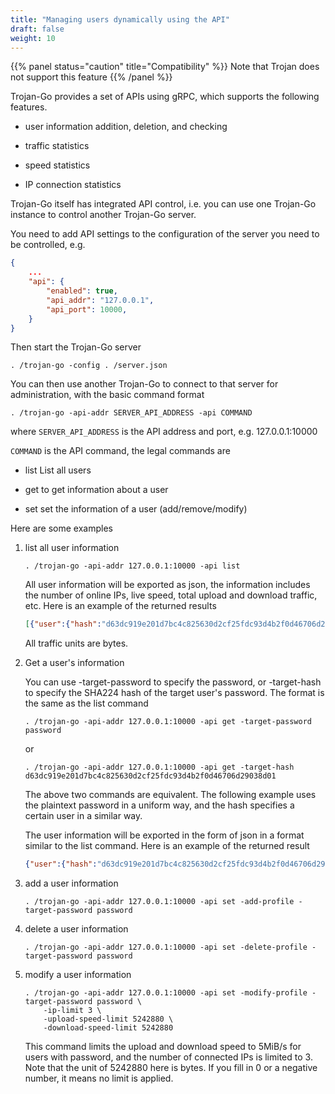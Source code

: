 ```yaml
---
title: "Managing users dynamically using the API"
draft: false
weight: 10
---
```


{{% panel status="caution" title="Compatibility" %}}
Note that Trojan does not support this feature
{{% /panel %}}

Trojan-Go provides a set of APIs using gRPC, which supports the following features.

- user information addition, deletion, and checking

- traffic statistics

- speed statistics

- IP connection statistics

Trojan-Go itself has integrated API control, i.e. you can use one Trojan-Go instance to control another Trojan-Go server.

You need to add API settings to the configuration of the server you need to be controlled, e.g.

```json
{
    ...
    "api": {
        "enabled": true,
        "api_addr": "127.0.0.1",
        "api_port": 10000,
    }
}
```

Then start the Trojan-Go server

```shell
. /trojan-go -config . /server.json
```

You can then use another Trojan-Go to connect to that server for administration, with the basic command format

```shell
. /trojan-go -api-addr SERVER_API_ADDRESS -api COMMAND
```

where ```SERVER_API_ADDRESS``` is the API address and port, e.g. 127.0.0.1:10000

```COMMAND``` is the API command, the legal commands are

- list List all users

- get to get information about a user

- set set the information of a user (add/remove/modify)

Here are some examples

1. list all user information

    ```shell
    . /trojan-go -api-addr 127.0.0.1:10000 -api list
    ```

    All user information will be exported as json, the information includes the number of online IPs, live speed, total upload and download traffic, etc. Here is an example of the returned results

    ```json
    [{"user":{"hash":"d63dc919e201d7bc4c825630d2cf25fdc93d4b2f0d46706d29038d01"},"status":{"traffic_total":{"upload_traffic":36393,"download_traffic":186478},"speed_current":{"upload_speed":25210,"download_speed":72384},"speed_limit":{"upload_speed":5242880,"download_speed":5242880},"ip_limit":50}}]
    ```

    All traffic units are bytes.

2. Get a user's information

    You can use -target-password to specify the password, or -target-hash to specify the SHA224 hash of the target user's password. The format is the same as the list command

    ```shell
    . /trojan-go -api-addr 127.0.0.1:10000 -api get -target-password password
    ```

    or

    ```shell
    . /trojan-go -api-addr 127.0.0.1:10000 -api get -target-hash d63dc919e201d7bc4c825630d2cf25fdc93d4b2f0d46706d29038d01
    ```

    The above two commands are equivalent. The following example uses the plaintext password in a uniform way, and the hash specifies a certain user in a similar way.

    The user information will be exported in the form of json in a format similar to the list command. Here is an example of the returned result

    ```json
    {"user":{"hash":"d63dc919e201d7bc4c825630d2cf25fdc93d4b2f0d46706d29038d01"},"status":{"traffic_total":{"upload_traffic":36393,"download_traffic":186478},"speed_current":{"upload_speed":25210,"download_speed":72384},"speed_limit":{"upload_speed":5242880,"download_speed":5242880},"ip_limit":50}}
    ```

3. add a user information

    ```shell
    . /trojan-go -api-addr 127.0.0.1:10000 -api set -add-profile -target-password password
    ```

4. delete a user information

    ```shell
    . /trojan-go -api-addr 127.0.0.1:10000 -api set -delete-profile -target-password password
    ```

5. modify a user information

    ```shell
    . /trojan-go -api-addr 127.0.0.1:10000 -api set -modify-profile -target-password password \
        -ip-limit 3 \
        -upload-speed-limit 5242880 \
        -download-speed-limit 5242880
    ```

    This command limits the upload and download speed to 5MiB/s for users with password, and the number of connected IPs is limited to 3. Note that the unit of 5242880 here is bytes. If you fill in 0 or a negative number, it means no limit is applied.
